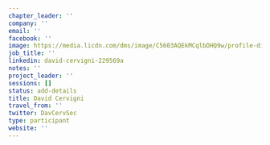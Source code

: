 ```yaml
---
chapter_leader: ''
company: ''
email: ''
facebook: ''
image: https://media.licdn.com/dms/image/C5603AQEkMCqlbDHQ9w/profile-displayphoto-shrink_800_800/0?e=1562803200&v=beta&t=---J7oZCf2PfvaQjVDyTXD5OURLXKYKE1gl1-ZctO1I
job_title: ''
linkedin: david-cervigni-229569a
notes: ''
project_leader: ''
sessions: []
status: add-details
title: David Cervigni
travel_from: ''
twitter: DavCervSec
type: participant
website: ''
---
```


<!-- put more details about participant here -->